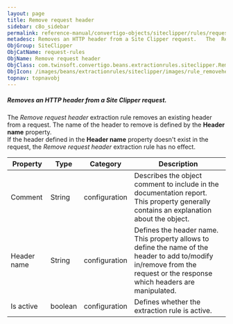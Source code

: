```yaml
---
layout: page
title: Remove request header
sidebar: c8o_sidebar
permalink: reference-manual/convertigo-objects/siteclipper/rules/request-rules/remove-request-header/
metadesc: Removes an HTTP header from a Site Clipper request.   The  Remove request header  extraction rule removes an existing header from a request. The  name
ObjGroup: SiteClipper
ObjCatName: request-rules
ObjName: Remove request header
ObjClass: com.twinsoft.convertigo.beans.extractionrules.siteclipper.RemoveHeaderFromRequest
ObjIcon: /images/beans/extractionrules/siteclipper/images/rule_removeheaderRequest_color_32x32.png
topnav: topnavobj
---
```

##### Removes an HTTP header from a Site Clipper request. 

The <i>Remove request header</i> extraction rule removes an existing header from a request. The  name of the header to remove is defined by the <b>Header name</b> property.<br/>If the header defined in the <b>Header name</b> property doesn't exist in the request, the <i>Remove request header</i> extraction rule has no effect.

Property | Type | Category | Description
--- | --- | --- | ---
Comment | String | configuration | Describes the object comment to include in the documentation report.<br/>This property generally contains an explanation about the object.
Header name | String | configuration | Defines the header name.<br/>This property allows to define the name of the header to add to/modify in/remove from the request or the response which headers are manipulated.
Is active | boolean | configuration | Defines whether the extraction rule is active.
